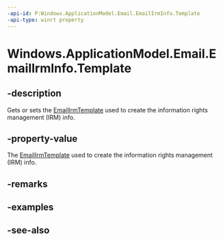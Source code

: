 ----api-id: P:Windows.ApplicationModel.Email.EmailIrmInfo.Template
-api-type: winrt property
---<!-- Property syntaxpublic Windows.ApplicationModel.Email.EmailIrmTemplate Template { get;  set; }--># Windows.ApplicationModel.Email.EmailIrmInfo.Template## -descriptionGets or sets the [EmailIrmTemplate](emailirmtemplate.md) used to create the information rights management (IRM) info.## -property-valueThe [EmailIrmTemplate](emailirmtemplate.md) used to create the information rights management (IRM) info.## -remarks## -examples## -see-also